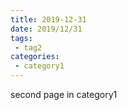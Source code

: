 ```yaml
---
title: 2019-12-31
date: 2019/12/31
tags:
 - tag2
categories:
 - category1
---
```

second page in category1
